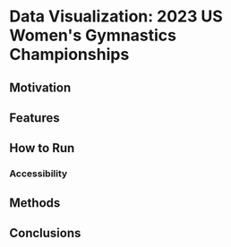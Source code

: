 # Data Visualization: 2023 US Women's Gymnastics Championships

## Motivation

## Features

## How to Run
### Accessibility

## Methods

## Conclusions


